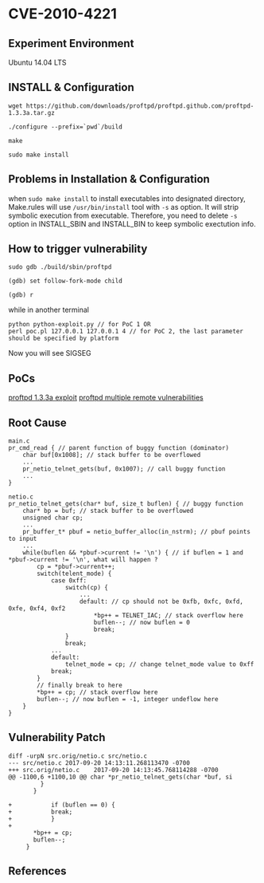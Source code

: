 # CVE-2010-4221

## Experiment Environment

Ubuntu 14.04 LTS

## INSTALL & Configuration
```
wget https://github.com/downloads/proftpd/proftpd.github.com/proftpd-1.3.3a.tar.gz

./configure --prefix=`pwd`/build

make

sudo make install

```
## Problems in Installation & Configuration

when `sudo make install` to install executables into designated directory, Make.rules will use `/usr/bin/install` tool with `-s` as option. It will strip symbolic execution from executable. Therefore, you need to delete `-s` option in INSTALL\_SBIN and INSTALL\_BIN to keep symbolic exectution info.

## How to trigger vulnerability

```
sudo gdb ./build/sbin/proftpd 

(gdb) set follow-fork-mode child

(gdb) r
```

while in another terminal
```
python python-exploit.py // for PoC 1 OR
perl poc.pl 127.0.0.1 127.0.0.1 4 // for PoC 2, the last parameter should be specified by platform
```

Now you will see SIGSEG 

## PoCs

[proftpd 1.3.3a exploit](https://github.com/ankh2054/python-exploits/blob/master/protfpd_exploit.py)
[proftpd multiple remote vulnerabilities](http://www.securityfocus.com/bid/44562/exploit)

## Root Cause
```
main.c
pr_cmd_read { // parent function of buggy function (dominator)
	char buf[0x1008]; // stack buffer to be overflowed
	...
	pr_netio_telnet_gets(buf, 0x1007); // call buggy function
	...
}

netio.c
pr_netio_telnet_gets(char* buf, size_t buflen) { // buggy function
	char* bp = buf; // stack buffer to be overflowed
	unsigned char cp;
	...
	pr_buffer_t* pbuf = netio_buffer_alloc(in_nstrm); // pbuf points to input
	...
	while(buflen && *pbuf->current != '\n') { // if buflen = 1 and *pbuf->current != '\n', what will happen ?
		cp = *pbuf->current++;
		switch(telent_mode) {
			case 0xff:
				switch(cp) {
					...
					default: // cp should not be 0xfb, 0xfc, 0xfd, 0xfe, 0xf4, 0xf2
						*bp++ = TELNET_IAC; // stack overflow here
						buflen--; // now buflen = 0
						break;
				}
				break;
			...
			default:
				telnet_mode = cp; // change telnet_mode value to 0xff
			break;
		}
		// finally break to here
		*bp++ = cp; // stack overflow here
		buflen--; // now buflen = -1, integer undeflow here
	}
}

```
## Vulnerability Patch

```
diff -urpN src.orig/netio.c src/netio.c
--- src/netio.c	2017-09-20 14:13:11.268113470 -0700
+++ src.orig/netio.c	2017-09-20 14:13:45.768114288 -0700
@@ -1100,6 +1100,10 @@ char *pr_netio_telnet_gets(char *buf, si
         }
       }
 
+			if (buflen == 0) {
+			break;
+			}
+
       *bp++ = cp;
       buflen--;
     }
```

## References
